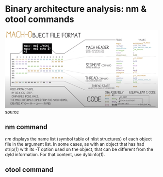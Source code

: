 # Binary architecture analysis: nm & otool commands

![](img/mach-o.png)
[source](https://www.youtube.com/watch?v=RInasZ0IwMA)
## nm command

*nm* displays the name list (symbol table of nlist structures) of each object file in
       the argument list.  In some cases, as with an object that has had strip(1) with its
       -T option used on the object, that can be different from the dyld information.  For
       that content, use dyldinfo(1).

## otool command
